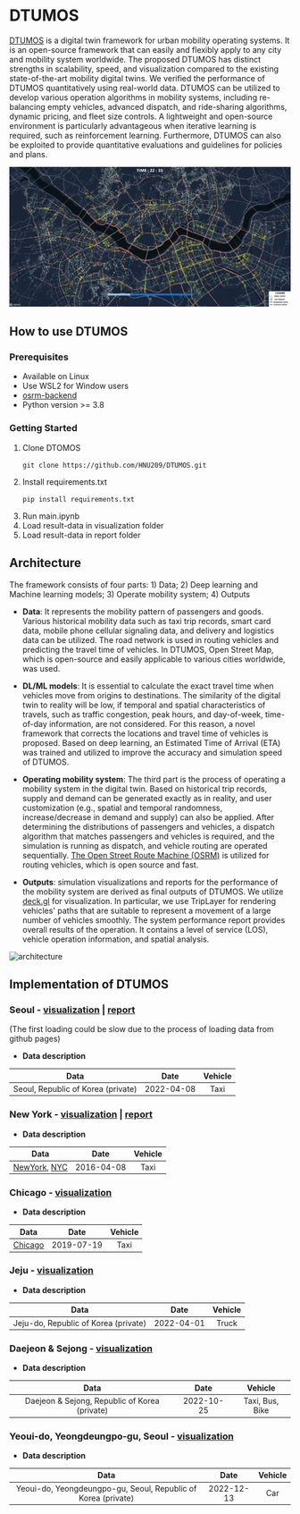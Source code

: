 # DTUMOS

[DTUMOS](https://github.com/HNU209/DTUMOS) is a digital twin framework for urban mobility operating systems. It is an open-source framework that can easily and flexibly apply to any city and mobility system worldwide. The proposed DTUMOS has distinct strengths in scalability, speed, and visualization compared to the existing state-of-the-art mobility digital twins.  We verified the performance of DTUMOS quantitatively using real-world data. DTUMOS can be utilized to develop various operation algorithms in mobility systems, including re-balancing empty vehicles, advanced dispatch, and ride-sharing algorithms, dynamic pricing, and fleet size controls. A lightweight and open-source environment is particularly advantageous when iterative learning is required, such as reinforcement learning. Furthermore, DTUMOS can also be exploited to provide quantitative evaluations and guidelines for policies and plans.

![fig1](data/DTUMOS_jpg.jpg)

## How to use DTUMOS

### Prerequisites

- Available on Linux
- Use WSL2 for Window users
- [osrm-backend](https://github.com/Project-OSRM/osrm-backend)
- Python version >= 3.8

### Getting Started
1. Clone DTOMOS
    ```
    git clone https://github.com/HNU209/DTUMOS.git
    ```
2. Install requirements.txt  
    ```
    pip install requirements.txt
    ```
3. Run main.ipynb
4. Load result-data in visualization folder
5. Load result-data in report folder

## Architecture
The framework consists of four parts: 1) Data; 2) Deep learning and Machine learning models; 3) Operate mobility system; 4) Outputs

- **Data**: It represents the mobility pattern of passengers and goods. Various historical mobility data such as taxi trip records, smart card data, mobile phone cellular signaling data, and delivery and logistics data can be utilized. The road network is used in routing vehicles and predicting the travel time of vehicles. In DTUMOS, Open Street Map, which is open-source and easily applicable to various cities worldwide, was used.

- **DL/ML models**: It is essential to calculate the exact travel time when vehicles move from origins to destinations. The similarity of the digital twin to reality will be low, if temporal and spatial characteristics of travels, such as traffic congestion, peak hours, and day-of-week, time-of-day information, are not considered. For this reason, a novel framework that corrects the locations and travel time of vehicles is proposed. Based on deep learning, an Estimated Time of Arrival (ETA) was trained and utilized to improve the accuracy and simulation speed of DTUMOS.

- **Operating mobility system**: The third part is the process of operating a mobility system in the digital twin. Based on historical trip records, supply and demand can be generated exactly as in reality, and user customization (e.g., spatial and temporal randomness, increase/decrease in demand and supply) can also be applied. After determining the distributions of passengers and vehicles, a dispatch algorithm that matches passengers and vehicles is required, and the simulation is running as dispatch, and vehicle routing are operated sequentially. [The Open Street Route Machine (OSRM)](http://project-osrm.org/) is utilized for routing vehicles, which is open source and fast. 

- **Outputs**:  simulation visualizations and reports for the performance of the mobility system are derived as final outputs of DTUMOS. We utilize [deck.gl](https://deck.gl/) for visualization. In particular, we use TripLayer for rendering vehicles' paths that are suitable to represent a movement of a large number of vehicles smoothly. The system performance report provides overall results of the operation. It contains a level of service (LOS), vehicle operation information, and spatial analysis.

![architecture](https://user-images.githubusercontent.com/70340230/187696367-cd93a438-1f86-4e41-9ee7-f0486584057f.png)

## Implementation of DTUMOS
### Seoul - [visualization](https://hnu209.github.io/Seoul-visualization/) | [report](https://hnu209.github.io/Seoul-report/)

(The first loading could be slow due to the process of loading data from github pages)
- **Data description**

|Data|Date|Vehicle|
|:------:|:-----:|:-----:|
|Seoul, Republic of Korea (private)|2022-04-08|Taxi|


### New York - [visualization](https://hnu209.github.io/NewYork-visualization/) | [report](https://hnu209.github.io/NewYork-report/)
- **Data description**

|Data|Date|Vehicle|
|:------:|:-----:|:-----:|
|[NewYork](https://www.kaggle.com/competitions/nyc-taxi-trip-duration/data), [NYC](https://www1.nyc.gov/site/tlc/about/tlc-trip-record-data.page) |2016-04-08|Taxi|

### Chicago - [visualization](https://hnu209.github.io/Chicago-visualization/)   
- **Data description**

|Data|Date|Vehicle|
|:------:|:-----:|:-----:|
|[Chicago](https://data.cityofchicago.org/Transportation/Taxi-Trips/wrvz-psew) | 2019-07-19 | Taxi |
  
### Jeju - [visualization](https://hnu209.github.io/Jeju-delivery-management-system/)
- **Data description**

|Data|Date|Vehicle|
|:------:|:-----:|:-----:|
|Jeju-do, Republic of Korea (private) | 2022-04-01 | Truck |


### Daejeon & Sejong - [visualization](https://hnu209.github.io/MaaS/)
- **Data description**

|Data|Date|Vehicle|
|:------:|:-----:|:-----:|
|Daejeon & Sejong, Republic of Korea (private) | 2022-10-25 | Taxi, Bus, Bike |


### Yeoui-do, Yeongdeungpo-gu, Seoul - [visualization](https://hnu209.github.io/Pickup_Delivery_Simulation/)
- **Data description**

|Data|Date|Vehicle|
|:------:|:-----:|:-----:|
|Yeoui-do, Yeongdeungpo-gu, Seoul, Republic of Korea (private) | 2022-12-13 | Car |
